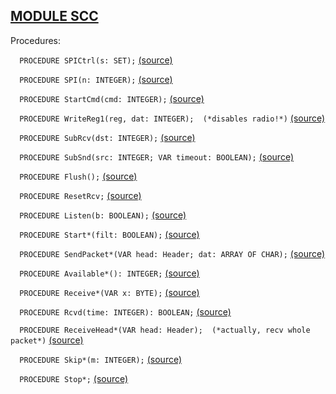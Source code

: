 
## [MODULE SCC](https://github.com/io-core/System/blob/main/SCC.Mod)

Procedures:


`  PROCEDURE SPICtrl(s: SET);` [(source)](https://github.com/io-core/System/blob/main/SCC.Mod#L27)


`  PROCEDURE SPI(n: INTEGER);` [(source)](https://github.com/io-core/System/blob/main/SCC.Mod#L32)


`  PROCEDURE StartCmd(cmd: INTEGER);` [(source)](https://github.com/io-core/System/blob/main/SCC.Mod#L37)


`  PROCEDURE WriteReg1(reg, dat: INTEGER);  (*disables radio!*)` [(source)](https://github.com/io-core/System/blob/main/SCC.Mod#L41)


`  PROCEDURE SubRcv(dst: INTEGER);` [(source)](https://github.com/io-core/System/blob/main/SCC.Mod#L45)


`  PROCEDURE SubSnd(src: INTEGER; VAR timeout: BOOLEAN);` [(source)](https://github.com/io-core/System/blob/main/SCC.Mod#L57)


`  PROCEDURE Flush();` [(source)](https://github.com/io-core/System/blob/main/SCC.Mod#L86)


`  PROCEDURE ResetRcv;` [(source)](https://github.com/io-core/System/blob/main/SCC.Mod#L90)


`  PROCEDURE Listen(b: BOOLEAN);` [(source)](https://github.com/io-core/System/blob/main/SCC.Mod#L94)


`  PROCEDURE Start*(filt: BOOLEAN);` [(source)](https://github.com/io-core/System/blob/main/SCC.Mod#L101)


`  PROCEDURE SendPacket*(VAR head: Header; dat: ARRAY OF CHAR);` [(source)](https://github.com/io-core/System/blob/main/SCC.Mod#L111)


`  PROCEDURE Available*(): INTEGER;` [(source)](https://github.com/io-core/System/blob/main/SCC.Mod#L133)


`  PROCEDURE Receive*(VAR x: BYTE);` [(source)](https://github.com/io-core/System/blob/main/SCC.Mod#L138)


`  PROCEDURE Rcvd(time: INTEGER): BOOLEAN;` [(source)](https://github.com/io-core/System/blob/main/SCC.Mod#L143)


`  PROCEDURE ReceiveHead*(VAR head: Header);  (*actually, recv whole packet*)` [(source)](https://github.com/io-core/System/blob/main/SCC.Mod#L154)


`  PROCEDURE Skip*(m: INTEGER);` [(source)](https://github.com/io-core/System/blob/main/SCC.Mod#L172)


`  PROCEDURE Stop*;` [(source)](https://github.com/io-core/System/blob/main/SCC.Mod#L177)


